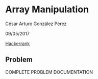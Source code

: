 # Array Manipulation

César Arturo González Pérez

09/05/2017

[Hackerrank](https://www.hackerrank.com/challenges/crush)

## Problem
COMPLETE PROBLEM DOCUMENTATION